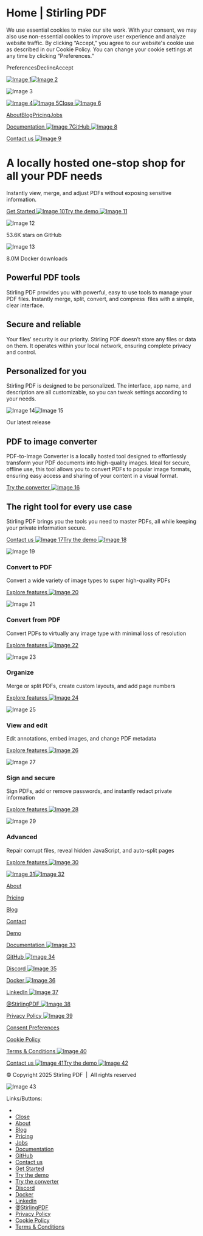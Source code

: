Home | Stirling PDF
===============
       

We use essential cookies to make our site work. With your consent, we may also use non-essential cookies to improve user experience and analyze website traffic. By clicking “Accept,” you agree to our website's cookie use as described in our Cookie Policy. You can change your cookie settings at any time by clicking “Preferences.”

PreferencesDeclineAccept

[![Image 1](https://cdn.prod.website-files.com/66d2b621cb0b824deff321d0/66d75b261592edff29a6e9f0_logo-light.svg)![Image 2](https://cdn.prod.website-files.com/66d2b621cb0b824deff321d0/66db8c232f417a6f617d90b1_logo-dark.svg)](https://www.stirlingpdf.com/)

![Image 3](https://cdn.prod.website-files.com/66d2b621cb0b824deff321d0/66daa76a98581df3d3b6a510_hamburger.svg)

[![Image 4](https://cdn.prod.website-files.com/66d2b621cb0b824deff321d0/66d75b261592edff29a6e9f0_logo-light.svg)![Image 5](https://cdn.prod.website-files.com/66d2b621cb0b824deff321d0/66db8c232f417a6f617d90b1_logo-dark.svg)](https://www.stirlingpdf.com/)[Close ![Image 6](https://cdn.prod.website-files.com/66d2b621cb0b824deff321d0/66daa9dfb145ddd21dbbb0e2_close-light.svg)](https://www.stirlingpdf.com/#)

[About](https://www.stirlingpdf.com/about)[Blog](https://www.stirlingpdf.com/blog)[Pricing](https://www.stirlingpdf.com/pricing)[Jobs](https://job-boards.greenhouse.io/stirlingpdf)

[Documentation ![Image 7](https://cdn.prod.website-files.com/66d2b621cb0b824deff321d0/66d3637a43303c850a7cbe7e_file-light.svg)](http://docs.stirlingpdf.com/)[GitHub ![Image 8](https://cdn.prod.website-files.com/66d2b621cb0b824deff321d0/66d802cf28f0f15fe78b9901_github-light.svg)](https://github.com/Stirling-Tools/Stirling-PDF)

[Contact us ![Image 9](https://cdn.prod.website-files.com/66d2b621cb0b824deff321d0/66da7e1105e97230c9c350dc_send-light-red.svg)](https://www.stirlingpdf.com/contact)

A locally hosted one-stop shop for all your PDF needs
=====================================================

Instantly view, merge, and adjust PDFs without exposing sensitive information.

[Get Started ![Image 10](https://cdn.prod.website-files.com/66d2b621cb0b824deff321d0/66d3637a840f469b774c48b8_file-dark.svg)](https://docs.stirlingpdf.com/)[Try the demo ![Image 11](https://cdn.prod.website-files.com/66d2b621cb0b824deff321d0/67333935d2a67287e97fc991_public_24dp_E8EAED_FILL0_wght400_GRAD0_opsz24.svg)](https://stirlingpdf.io/)

![Image 12](https://cdn.prod.website-files.com/66d2b621cb0b824deff321d0/66d365316a72cc2bfb62d8bf_star-light.svg)

53.6K stars on GitHub

![Image 13](https://cdn.prod.website-files.com/66d2b621cb0b824deff321d0/66d365c5e2be4019fb9c30ac_download-light.svg)

8.0M Docker downloads

Powerful PDF tools
------------------

Stirling PDF provides you with powerful, easy to use tools to manage your PDF files. Instantly merge, split, convert, and compress  files with a simple, clear interface.

Secure and reliable
-------------------

Your files’ security is our priority. Stirling PDF doesn’t store any files or data on them. It operates within your local network, ensuring complete privacy and control.

Personalized for you
--------------------

Stirling PDF is designed to be personalized. The interface, app name, and description are all customizable, so you can tweak settings according to your needs.

![Image 14](https://cdn.prod.website-files.com/66d2b621cb0b824deff321d0/66d39bfeca0af696fe45cfbd_new-release.webp)![Image 15](https://cdn.prod.website-files.com/66d2b621cb0b824deff321d0/66db87fa104bd07b591de8fd_pdf-to-img-light.webp)

Our latest release

PDF to image converter
----------------------

PDF-to-Image Converter is a locally hosted tool designed to effortlessly transform your PDF documents into high-quality images. Ideal for secure, offline use, this tool allows you to convert PDFs to popular image formats, ensuring easy access and sharing of your content in a visual format.

[Try the converter ![Image 16](https://cdn.prod.website-files.com/66d2b621cb0b824deff321d0/66d39ce6c2286b9bddf8242d_convert-light.svg)](https://stirlingpdf.io/pdf-to-img)

The right tool for every use case
---------------------------------

Stirling PDF brings you the tools you need to master PDFs, all while keeping your private information secure.

[Contact us ![Image 17](https://cdn.prod.website-files.com/66d2b621cb0b824deff321d0/66d7fe2cd02b79beacc8f305_send-dark.svg)](https://www.stirlingpdf.com/contact)[Try the demo ![Image 18](https://cdn.prod.website-files.com/66d2b621cb0b824deff321d0/66d3637a43303c850a7cbe7e_file-light.svg)](https://stirlingpdf.io/)

![Image 19](https://cdn.prod.website-files.com/66d76ee44a683a312e90e538/66d76f372b3766c800d571ee_to-pdf.svg)

### Convert to PDF

Convert a wide variety of image types to super high-quality PDFs

[Explore features ![Image 20](https://cdn.prod.website-files.com/66d2b621cb0b824deff321d0/66d769ff65d5bde79877e357_right-arrow-light.svg)](https://stirlingpdf.io/)

![Image 21](https://cdn.prod.website-files.com/66d76ee44a683a312e90e538/66d76f58a86ee120d3c80a08_from-pdf.svg)

### Convert from PDF

Convert PDFs to virtually any image type with minimal loss of resolution

[Explore features ![Image 22](https://cdn.prod.website-files.com/66d2b621cb0b824deff321d0/66d769ff65d5bde79877e357_right-arrow-light.svg)](https://stirlingpdf.io/)

![Image 23](https://cdn.prod.website-files.com/66d76ee44a683a312e90e538/66d76f717bd29b57f2adc880_organize.svg)

### Organize

Merge or split PDFs, create custom layouts, and add page numbers

[Explore features ![Image 24](https://cdn.prod.website-files.com/66d2b621cb0b824deff321d0/66d769ff65d5bde79877e357_right-arrow-light.svg)](https://stirlingpdf.io/)

![Image 25](https://cdn.prod.website-files.com/66d76ee44a683a312e90e538/66d76f7ff7345087f1d4c7d5_edit.svg)

### View and edit

Edit annotations, embed images, and change PDF metadata

[Explore features ![Image 26](https://cdn.prod.website-files.com/66d2b621cb0b824deff321d0/66d769ff65d5bde79877e357_right-arrow-light.svg)](https://stirlingpdf.io/)

![Image 27](https://cdn.prod.website-files.com/66d76ee44a683a312e90e538/66d76f9cad2ff57d89eeb6cb_shield.svg)

### Sign and secure

Sign PDFs, add or remove passwords, and instantly redact private information

[Explore features ![Image 28](https://cdn.prod.website-files.com/66d2b621cb0b824deff321d0/66d769ff65d5bde79877e357_right-arrow-light.svg)](https://stirlingpdf.io/)

![Image 29](https://cdn.prod.website-files.com/66d76ee44a683a312e90e538/66d76fab39289a7742433ee2_wrench.svg)

### Advanced

Repair corrupt files, reveal hidden JavaScript, and auto-split pages

[Explore features ![Image 30](https://cdn.prod.website-files.com/66d2b621cb0b824deff321d0/66d769ff65d5bde79877e357_right-arrow-light.svg)](https://stirlingpdf.io/)

[![Image 31](https://cdn.prod.website-files.com/66d2b621cb0b824deff321d0/66d75b261592edff29a6e9f0_logo-light.svg)![Image 32](https://cdn.prod.website-files.com/66d2b621cb0b824deff321d0/66db8c232f417a6f617d90b1_logo-dark.svg)](https://www.stirlingpdf.com/)

[About](https://www.stirlingpdf.com/about)

[Pricing](https://www.stirlingpdf.com/pricing)

[Blog](https://www.stirlingpdf.com/blog)

[Contact](https://www.stirlingpdf.com/contact)

[Demo](https://stirlingpdf.io/)

[Documentation ![Image 33](https://cdn.prod.website-files.com/66d2b621cb0b824deff321d0/66d3637a43303c850a7cbe7e_file-light.svg)](http://docs.stirlingpdf.com/)

[GitHub ![Image 34](https://cdn.prod.website-files.com/66d2b621cb0b824deff321d0/66d802cf28f0f15fe78b9901_github-light.svg)](https://github.com/Stirling-Tools/Stirling-PDF)

[Discord ![Image 35](https://cdn.prod.website-files.com/66d2b621cb0b824deff321d0/66d78cb2d7a4fcd8f092e6ad_discord-light.svg)](https://discord.com/invite/Cn8pWhQRxZ)

[Docker ![Image 36](https://cdn.prod.website-files.com/66d2b621cb0b824deff321d0/66d803b19cdfbda259985495_docker-light.svg)](https://hub.docker.com/r/frooodle/s-pdf)

[LinkedIn ![Image 37](https://cdn.prod.website-files.com/66d2b621cb0b824deff321d0/673b2bec4e1bcc8338afb005_linkedin-white.svg)](https://www.linkedin.com/company/stirling-pdf)

[@StirlingPDF ![Image 38](https://cdn.prod.website-files.com/66d2b621cb0b824deff321d0/66db827cd1d0fe6894acbb2e_twitter-light.svg)](https://x.com/StirlingPDF)

[Privacy Policy ![Image 39](https://cdn.prod.website-files.com/66d2b621cb0b824deff321d0/66f097e3fe1f97f47b3da080_shield.svg)](https://www.stirlingpdf.com/privacy-policy)

[Consent Preferences](https://www.stirlingpdf.com/#)

[Cookie Policy](https://app.termly.io/policy-viewer/policy.html?policyUUID=1bedd860-0cb2-49c1-a9dc-bc0886c1f6ca)

[Terms & Conditions ![Image 40](https://cdn.prod.website-files.com/66d2b621cb0b824deff321d0/66f097f1e25a73fe3d304d32_contract.svg)](https://www.stirlingpdf.com/terms-and-conditions)

[Contact us ![Image 41](https://cdn.prod.website-files.com/66d2b621cb0b824deff321d0/66d7fe2cd02b79beacc8f305_send-dark.svg)](https://www.stirlingpdf.com/contact)[Try the demo ![Image 42](https://cdn.prod.website-files.com/66d2b621cb0b824deff321d0/66d3637a43303c850a7cbe7e_file-light.svg)](https://stirlingpdf.io/)

© Copyright 2025 Stirling PDF  |  All rights reserved

![Image 43](https://static.scarf.sh/a.png?x-pxid=0fc5872b-476d-41ee-845f-338965184124)

Links/Buttons:
- [](https://www.stirlingpdf.com/)
- [Close](https://www.stirlingpdf.com/#)
- [About](https://www.stirlingpdf.com/about)
- [Blog](https://www.stirlingpdf.com/blog)
- [Pricing](https://www.stirlingpdf.com/pricing)
- [Jobs](https://job-boards.greenhouse.io/stirlingpdf)
- [Documentation](http://docs.stirlingpdf.com/)
- [GitHub](https://github.com/Stirling-Tools/Stirling-PDF)
- [Contact us](https://www.stirlingpdf.com/contact)
- [Get Started](https://docs.stirlingpdf.com/)
- [Try the demo](https://stirlingpdf.io/)
- [Try the converter](https://stirlingpdf.io/pdf-to-img)
- [Discord](https://discord.com/invite/Cn8pWhQRxZ)
- [Docker](https://hub.docker.com/r/frooodle/s-pdf)
- [LinkedIn](https://www.linkedin.com/company/stirling-pdf)
- [@StirlingPDF](https://x.com/StirlingPDF)
- [Privacy Policy](https://www.stirlingpdf.com/privacy-policy)
- [Cookie Policy](https://app.termly.io/policy-viewer/policy.html?policyUUID=1bedd860-0cb2-49c1-a9dc-bc0886c1f6ca)
- [Terms & Conditions](https://www.stirlingpdf.com/terms-and-conditions)
